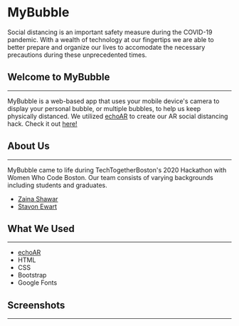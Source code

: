 # MyBubble

Social distancing is an important safety measure during the COVID-19 pandemic. With a wealth of technology at our fingertips we are able to better prepare and organize our lives to accomodate the necessary precautions during these unprecedented times.


## Welcome to MyBubble
----- 
MyBubble is a web-based app that uses your mobile device's camera to display your personal bubble, or multiple bubbles, to help us keep physically distanced. We utilized [echoAR](https://www.echoar.xyz/) to create our AR social distancing hack.
Check it out [here!](https://mybubble.surge.sh/)

## About Us
-----
MyBubble came to life during TechTogetherBoston's 2020 Hackathon with Women Who Code Boston. Our team consists of varying backgrounds including students and graduates. 
  - [Zaina Shawar](https://www.linkedin.com/in/zaina-shawar/)
  - [Stavon Ewart](https://www.linkedin.com/in/stavon-ewart/)

## What We Used
-----
- [echoAR](https://www.echoar.xyz/)
- HTML
- CSS
- Bootstrap
- Google Fonts

## Screenshots
-----


